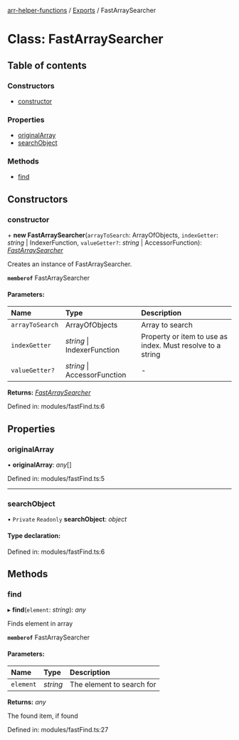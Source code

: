 [arr-helper-functions](../README.md) / [Exports](../modules.md) / FastArraySearcher

# Class: FastArraySearcher

## Table of contents

### Constructors

- [constructor](fastarraysearcher.md#constructor)

### Properties

- [originalArray](fastarraysearcher.md#originalarray)
- [searchObject](fastarraysearcher.md#searchobject)

### Methods

- [find](fastarraysearcher.md#find)

## Constructors

### constructor

\+ **new FastArraySearcher**(`arrayToSearch`: ArrayOfObjects, `indexGetter`: *string* \| IndexerFunction, `valueGetter?`: *string* \| AccessorFunction): [*FastArraySearcher*](fastarraysearcher.md)

Creates an instance of FastArraySearcher.

**`memberof`** FastArraySearcher

#### Parameters:

Name | Type | Description |
:------ | :------ | :------ |
`arrayToSearch` | ArrayOfObjects | Array to search   |
`indexGetter` | *string* \| IndexerFunction | Property or item to use as index. Must resolve to a string   |
`valueGetter?` | *string* \| AccessorFunction | - |

**Returns:** [*FastArraySearcher*](fastarraysearcher.md)

Defined in: modules/fastFind.ts:6

## Properties

### originalArray

• **originalArray**: *any*[]

Defined in: modules/fastFind.ts:5

___

### searchObject

• `Private` `Readonly` **searchObject**: *object*

#### Type declaration:

Defined in: modules/fastFind.ts:6

## Methods

### find

▸ **find**(`element`: *string*): *any*

Finds element in array

**`memberof`** FastArraySearcher

#### Parameters:

Name | Type | Description |
:------ | :------ | :------ |
`element` | *string* | The element to search for   |

**Returns:** *any*

The found item, if found

Defined in: modules/fastFind.ts:27
